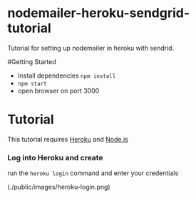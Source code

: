 # nodemailer-heroku-sendgrid-tutorial
Tutorial for setting up nodemailer in heroku with sendrid.

#Getting Started

 * Install dependencies ``` npm install ```
 * ``` npm start ```
 * open browser on port 3000

# Tutorial

This tutorial requires [Heroku](https://devcenter.heroku.com/articles/heroku-cli) and [Node.js](https://nodejs.org/en/download/)

### Log into Heroku and create

run the ``` heroku login ``` command and enter your credentials

(./public/images/heroku-login.png)

